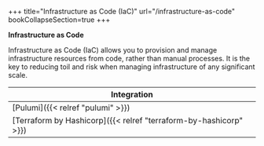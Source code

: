 +++
title="Infrastructure as Code (IaC)"
url="/infrastructure-as-code"
bookCollapseSection=true
+++

**Infrastructure as Code**

Infrastructure as Code (IaC) allows you to provision and manage infrastructure resources from code, rather than manual processes.
It is the key to reducing toil and risk when managing infrastructure of any significant scale.

| **Integration**                                                   |
| ----------------------------------------------------------------- |
| [Pulumi]({{< relref "pulumi" >}})                                 |
| [Terraform by Hashicorp]({{< relref "terraform-by-hashicorp" >}}) |
